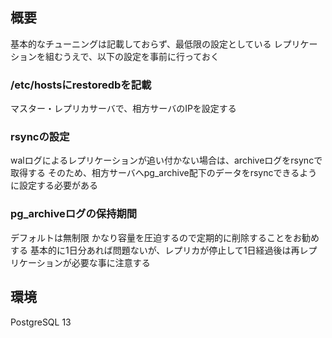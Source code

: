 ## 概要
基本的なチューニングは記載しておらず、最低限の設定としている
レプリケーションを組むうえで、以下の設定を事前に行っておく

### /etc/hostsにrestoredbを記載
マスター・レプリカサーバで、相方サーバのIPを設定する

### rsyncの設定
walログによるレプリケーションが追い付かない場合は、archiveログをrsyncで取得する
そのため、相方サーバへpg_archive配下のデータをrsyncできるように設定する必要がある

### pg_archiveログの保持期間
デフォルトは無制限
かなり容量を圧迫するので定期的に削除することをお勧めする
基本的に1日分あれば問題ないが、レプリカが停止して1日経過後は再レプリケーションが必要な事に注意する

## 環境
PostgreSQL 13